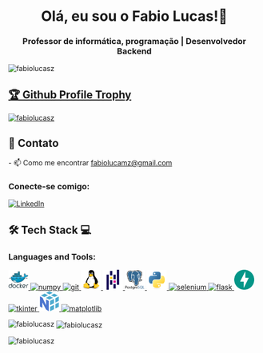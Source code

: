 <h1 align="center">Olá, eu sou o Fabio Lucas!👋</h1>
<h3 align="center">Professor de informática, programação | Desenvolvedor Backend</h3>

<p align="left"> <img src="https://komarev.com/ghpvc/?username=fabiolucasz&label=Profile%20views&color=0e75b6&style=flat" alt="fabiolucasz" /> </p>

<a href="https://github.com/ryo-ma/github-profile-trophy"><h2>🏆 Github Profile Trophy</h2></a>
<p align="left"> <a href="https://github.com/ryo-ma/github-profile-trophy"><img src="https://github-profile-trophy.vercel.app/?username=fabiolucasz&theme=onedark&no-frame=true" alt="fabiolucasz" /></a> </p>

<h2>📧 Contato</h2>
- 📫 Como me encontrar <a href="mailto:fabiolucamz@gmail.com">fabiolucamz@gmail.com</a>

<h3 align="left">Conecte-se comigo:</h3>
<div>
    <a href="https://www.linkedin.com/in/fabiolucamz/">
        <img src="https://img.shields.io/badge/LinkedIn-Profile-blue?logo=linkedin&style=flat" alt="LinkedIn">
    </a>
</div>



<h2>🛠️ Tech Stack 💻</h2>
<h3 align="left">Languages and Tools:</h3>
<p align="left"> <a href="https://www.docker.com/" target="_blank" rel="noreferrer"> 
        <img src="https://raw.githubusercontent.com/devicons/devicon/master/icons/docker/docker-original-wordmark.svg" alt="docker" width="40" height="40"/> 
    </a> 
    <a href="https://streamlit.io/" target="_blank" rel="noreferrer"> 
        <img src="https://streamlit.io/images/brand/streamlit-mark-color.png" alt="numpy" width="40" height="40"/> 
    </a> 
    <a href="https://git-scm.com/" target="_blank" rel="noreferrer"> 
        <img src="https://www.vectorlogo.zone/logos/git-scm/git-scm-icon.svg" alt="git" width="40" height="40"/> 
    </a> 
    <a href="https://www.linux.org/" target="_blank" rel="noreferrer"> 
        <img src="https://raw.githubusercontent.com/devicons/devicon/master/icons/linux/linux-original.svg" alt="linux" width="40" height="40"/> 
    </a> 
    <a href="https://pandas.pydata.org/" target="_blank" rel="noreferrer"> 
        <img src="https://raw.githubusercontent.com/devicons/devicon/2ae2a900d2f041da66e950e4d48052658d850630/icons/pandas/pandas-original.svg" alt="pandas" width="40" height="40"/> 
    </a> 
    <a href="https://www.postgresql.org" target="_blank" rel="noreferrer"> 
        <img src="https://raw.githubusercontent.com/devicons/devicon/master/icons/postgresql/postgresql-original-wordmark.svg" alt="postgresql" width="40" height="40"/> 
    </a> 
    <a href="https://www.python.org" target="_blank" rel="noreferrer"> 
        <img src="https://raw.githubusercontent.com/devicons/devicon/master/icons/python/python-original.svg" alt="python" width="40" height="40"/> 
    </a> 
    <a href="https://www.selenium.dev" target="_blank" rel="noreferrer" style="background-color: blank;"> 
        <img src="https://raw.githubusercontent.com/detain/svg-logos/780f25886640cef088af994181646db2f6b1a3f8/svg/selenium-logo.svg" alt="selenium" width="40" height="40"/> 
    </a> 
    <a href="https://flask.palletsprojects.com/" target="_blank" rel="noreferrer"> 
        <img src="https://cdn.worldvectorlogo.com/logos/flask.svg" alt="flask" width="40" height="40"/> 
    </a> 
    <a href="https://fastapi.tiangolo.com/" target="_blank" rel="noreferrer"> 
        <img src="https://raw.githubusercontent.com/devicons/devicon/master/icons/fastapi/fastapi-original.svg" alt="fastapi" width="40" height="40"/> 
    </a> 
    <a href="https://wiki.python.org/moin/TkInter" target="_blank" rel="noreferrer"> 
        <img src="https://media.licdn.com/dms/image/v2/D4E12AQHv2aLx6hF3Iw/article-cover_image-shrink_600_2000/article-cover_image-shrink_600_2000/0/1704047667318?e=2147483647&v=beta&t=QDjTnwadhYTAibxU29QI6N1QlMXE-1F7sNva5q5w_lA" alt="tkinter" width="40" height="40"/> 
    </a> 
    <a href="https://numpy.org/" target="_blank" rel="noreferrer"> 
        <img src="https://raw.githubusercontent.com/devicons/devicon/master/icons/numpy/numpy-original.svg" alt="numpy" width="40" height="40"/> 
    </a> 
    <a href="https://matplotlib.org/" target="_blank" rel="noreferrer"> 
        <img src="https://upload.wikimedia.org/wikipedia/commons/8/84/Matplotlib_icon.svg" alt="matplotlib" width="40" height="40"/> 
    </a>  </p>

<p><img align="left" src="https://github-readme-stats.vercel.app/api/top-langs?username=fabiolucasz&show_icons=true&locale=en&layout=compact" alt="fabiolucasz" /></p>

<p>&nbsp;<img align="center" src="https://github-readme-stats.vercel.app/api?username=fabiolucasz&show_icons=true&locale=en" alt="fabiolucasz" /></p>

<p><img align="center" src="https://github-readme-streak-stats.herokuapp.com/?user=fabiolucasz&" alt="fabiolucasz" /></p>

